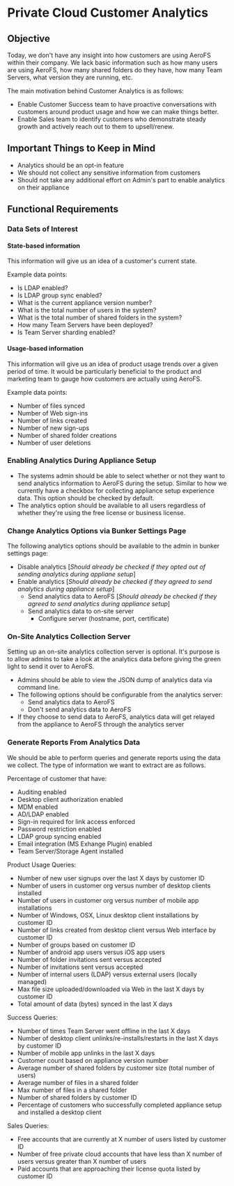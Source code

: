 # Private Cloud Customer Analytics

## Objective

Today, we don't have any insight into how customers are using AeroFS within their company. We lack
basic information such as how many users are using AeroFS, how many shared folders do they have,
how many Team Servers, what version they are running, etc.

The main motivation behind Customer Analytics is as follows:

* Enable Customer Success team to have proactive conversations with customers around product usage
and how we can make things better.
* Enable Sales team to identify customers who demonstrate steady growth and actively reach out to
them to upsell/renew.


## Important Things to Keep in Mind

* Analytics should be an opt-in feature
* We should not collect any sensitive information from customers
* Should not take any additional effort on Admin's part to enable analytics on their appliance


## Functional Requirements


### Data Sets of Interest

#### State-based information
This information will give us an idea of a customer's current state.

Example data points:

- Is LDAP enabled?
- Is LDAP group sync enabled?
- What is the current appliance version number?
- What is the total number of users in the system?
- What is the total number of shared folders in the system?
- How many Team Servers have been deployed?
- Is Team Server sharding enabled?

#### Usage-based information
This information will give us an idea of product usage trends over a given period of time. It would
be particularly beneficial to the product and marketing team to gauge how customers are actually
using AeroFS.

Example data points:

- Number of files synced
- Number of Web sign-ins
- Number of links created
- Number of new sign-ups
- Number of shared folder creations
- Number of user deletions


### Enabling Analytics During Appliance Setup
- The systems admin should be able to select whether or not they want to send analytics information
to AeroFS during the setup. Similar to how we currently have a checkbox for collecting appliance
setup experience data. This option should be checked by default.
- The analytics option should be available to all users regardless of whether they're using the
free license or business license.


### Change Analytics Options via Bunker Settings Page
The following analytics options should be available to the admin in bunker settings page:

- Disable analytics [_Should already be checked if they opted out of sending analytics during 
appliane setup_]
- Enable analytics [_Should already be checked if they agreed to send analytics during appliance 
setup_]
    - Send analytics data to AeroFS [_Should already be checked if they agreed to send analytics 
during appliance setup_]
    - Send analytics data to on-site server
        - Configure server (hostname, port, certificate)

### On-Site Analytics Collection Server
Setting up an on-site analytics collection server is optional. It's purpose is to allow admins to 
take a look at the analytics data before giving the green light to send it over to AeroFS.

   - Admins should be able to view the JSON dump of analytics data via command line.
   - The following options should be configurable from the analytics server:
       - Send analytics data to AeroFS
       - Don't send analytics data to AeroFS
   - If they choose to send data to AeroFS, analytics data will get relayed from the appliance to 
AeroFS through the analytics server


### Generate Reports From Analytics Data
We should be able to perform queries and generate reports using the data we collect. The type of 
information we want to extract are as follows.

Percentage of customer that have:

- Auditing enabled
- Desktop client authorization enabled
- MDM enabled
- AD/LDAP enabled
- Sign-in required for link access enforced
- Password restriction enabled
- LDAP group syncing enabled
- Email integration (MS Exhange Plugin) enabled
- Team Server/Storage Agent installed


Product Usage Queries:

- Number of new user signups over the last X days by customer ID
- Number of users in customer org versus number of desktop clients installed
- Number of users in customer org versus number of mobile app installations
- Number of Windows, OSX, Linux desktop client installations by customer ID
- Number of links created from desktop client versus Web interface by customer ID
- Number of groups based on customer ID
- Number of android app users versus iOS app users
- Number of folder invitations sent versus accepted
- Number of invitations sent versus accepted
- Number of internal users (LDAP) versus external users (locally managed)
- Max file size uploaded/downloaded via Web in the last X days by customer ID
- Total amount of data (bytes) synced in the last X days


Success Queries:

- Number of times Team Server went offline in the last X days
- Number of desktop client unlinks/re-installs/restarts in the last X days by customer ID
- Number of mobile app unlinks in the last X days
- Customer count based on appliance version number
- Average number of shared folders by customer size (total number of users)
- Average number of files in a shared folder
- Max number of files in a shared folder
- Number of shared folders by customer ID
- Percentage of customers who successfully completed appliance setup and installed a desktop client


Sales Queries:

- Free accounts that are currently at X number of users listed by customer ID
- Number of free private cloud accounts that have less than X number of users versus greater than 
  X number of users
- Paid accounts that are approaching their license quota listed by customer ID


